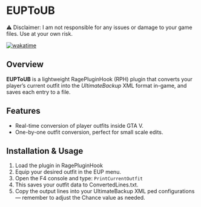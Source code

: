 # EUPToUB
⚠️ Disclaimer:
I am not responsible for any issues or damage to your game files. Use at your own risk.

[![wakatime](https://wakatime.com/badge/github/AstroBurgers/EUPtoUB.svg)](https://wakatime.com/badge/github/AstroBurgers/EUPtoUB)

## Overview

**EUPToUB** is a lightweight RagePluginHook (RPH) plugin that converts your player’s current outfit into the *UltimateBackup* XML format in-game, and saves each entry to a file.

## Features
- Real-time conversion of player outfits inside GTA V.
- One-by-one outfit conversion, perfect for small scale edits.

## Installation & Usage
1. Load the plugin in RagePluginHook
2. Equip your desired outfit in the EUP menu.
3. Open the F4 console and type: `PrintCurrentOutfit`
4. This saves your outfit data to ConvertedLines.txt.
5. Copy the output lines into your UltimateBackup XML ped configurations — remember to adjust the Chance value as needed.
